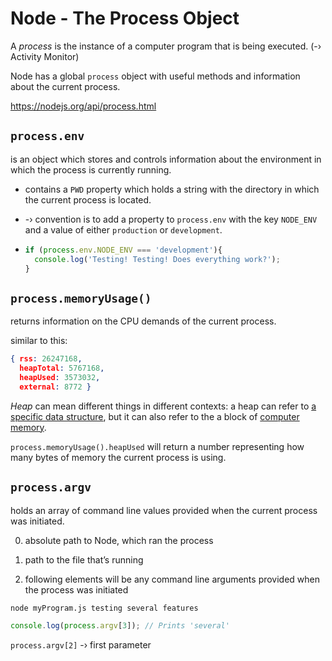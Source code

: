 # Node - The Process Object

A *process* is the instance of a computer program that is being executed. (-› Activity Monitor)

Node has a global `process` object with useful methods and information about the current process.

https://nodejs.org/api/process.html

## `process.env` 

is an object which stores and controls information about the environment in which the process is currently running.

- contains a `PWD` property which holds a string with the directory in which the current process is located. 

- -› convention is to add a property to `process.env` with the key `NODE_ENV` and a value of either `production` or `development`.

- ```js
  if (process.env.NODE_ENV === 'development'){
    console.log('Testing! Testing! Does everything work?');
  }
  ```

## `process.memoryUsage()` 

returns information on the CPU demands of the current process. 

similar to this:

```json
{ rss: 26247168,
  heapTotal: 5767168,
  heapUsed: 3573032,
  external: 8772 }
```

*Heap* can mean different things in different contexts: a heap can refer to [a specific data structure](https://en.wikipedia.org/wiki/Heap_(data_structure)), but it can also refer to the a block of [computer memory](https://en.wikipedia.org/wiki/Memory_management).

`process.memoryUsage().heapUsed` will return a number representing how many bytes of memory the current process is using.

## `process.argv`

holds an array of command line values provided when the current process was initiated.

0. absolute path to Node, which ran the process

1. path to the file that’s running
2. following elements will be any command line arguments provided when the process was initiated

```bash
node myProgram.js testing several features
```

```js
console.log(process.argv[3]); // Prints 'several'
```

`process.argv[2]` -› first parameter

